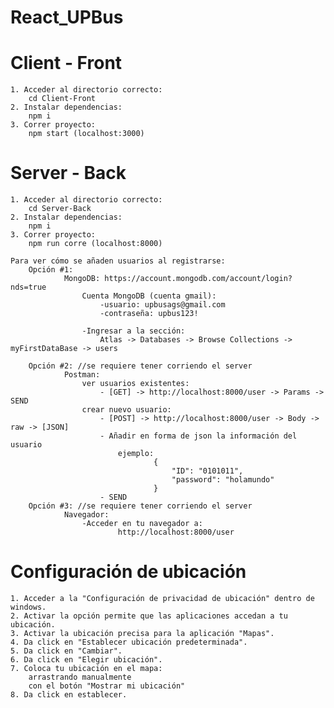 # React_UPBus


# Client - Front 
    1. Acceder al directorio correcto: 
        cd Client-Front
    2. Instalar dependencias: 
        npm i 
    3. Correr proyecto: 
        npm start (localhost:3000)

# Server - Back
    1. Acceder al directorio correcto:
        cd Server-Back
    2. Instalar dependencias:
        npm i
    3. Correr proyecto:
        npm run corre (localhost:8000) 

    Para ver cómo se añaden usuarios al registrarse:
        Opción #1:
                MongoDB: https://account.mongodb.com/account/login?nds=true
                    Cuenta MongoDB (cuenta gmail): 
                        -usuario: upbusags@gmail.com
                        -contraseña: upbus123!

                    -Ingresar a la sección: 
                        Atlas -> Databases -> Browse Collections -> myFirstDataBase -> users

        Opción #2: //se requiere tener corriendo el server
                Postman: 
                    ver usuarios existentes:
                        - [GET] -> http://localhost:8000/user -> Params ->   SEND
                    crear nuevo usuario:
                        - [POST] -> http://localhost:8000/user -> Body -> raw -> [JSON]
                        - Añadir en forma de json la información del usuario
                            ejemplo:
                                    {
                                        "ID": "0101011",
                                        "password": "holamundo"
                                    }
                        - SEND
        Opción #3: //se requiere tener corriendo el server
                Navegador:
                    -Acceder en tu navegador a:
                            http://localhost:8000/user

# Configuración de ubicación

    1. Acceder a la "Configuración de privacidad de ubicación" dentro de windows.
    2. Activar la opción permite que las aplicaciones accedan a tu ubicación.
    3. Activar la ubicación precisa para la aplicación "Mapas".
    4. Da click en "Establecer ubicación predeterminada".
    5. Da click en "Cambiar".
    6. Da click en "Elegir ubicación".
    7. Coloca tu ubicación en el mapa:
        arrastrando manualmente
        con el botón "Mostrar mi ubicación"
    8. Da click en establecer.